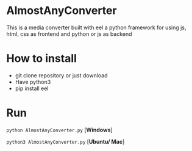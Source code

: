 # AlmostAnyConverter
This is a media converter built with eel a python framework for using js, html, css as frontend and python or js as backend

# How to install

- git clone repository or just download
- Have python3
- pip install eel

# Run

`python AlmostAnyConverter.py` [**Windows**]


`python3 AlmostAnyConverter.py` [**Ubuntu/ Mac**]
